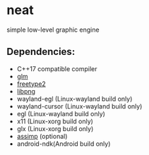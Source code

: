 # neat
simple low-level graphic engine

## Dependencies:
 * C++17 compatible compiler
 * [glm](https://glm.g-truc.net/)
 * [freetype2](https://www.freetype.org/)
 * [libpng](http://www.libpng.org/)
 * wayland-egl (Linux-wayland build only)
 * wayland-cursor (Linux-wayland build only)
 * egl (Linux-wayland build only)
 * x11 (Linux-xorg build only)
 * glx (Linux-xorg build only)
 * [assimp](https://github.com/assimp/assimp) (optional)
 * android-ndk(Android build only)

